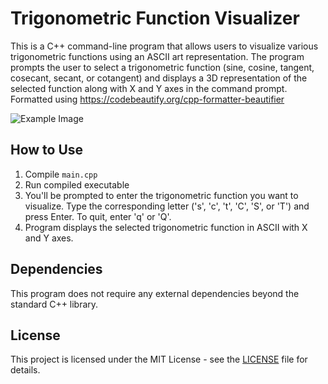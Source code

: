 # Trigonometric Function Visualizer

This is a C++ command-line program that allows users to visualize various trigonometric functions using an ASCII art representation. The program prompts the user to select a trigonometric function (sine, cosine, tangent, cosecant, secant, or cotangent) and displays a 3D representation of the selected function along with X and Y axes in the command prompt.
Formatted using https://codebeautify.org/cpp-formatter-beautifier

![Example Image](https://upload.wikimedia.org/wikipedia/commons/thumb/c/c8/Trigonometrija-graf.svg/1920px-Trigonometrija-graf.svg.png)

## How to Use

1. Compile `main.cpp` 
2. Run compiled executable
3. You'll be prompted to enter the trigonometric function you want to visualize. Type the corresponding letter ('s', 'c', 't', 'C', 'S', or 'T') and press Enter. To quit, enter 'q' or 'Q'.
4. Program displays the selected trigonometric function in ASCII  with X and Y axes.

## Dependencies

This program does not require any external dependencies beyond the standard C++ library.

## License

This project is licensed under the MIT License - see the [LICENSE](LICENSE) file for details.
